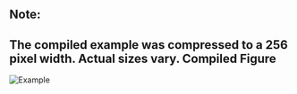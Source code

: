 Note:
-----
The compiled example was compressed to a 256
pixel width. Actual sizes vary.
Compiled Figure
---------------
![Example](Newton_Fractal_Cubic_Raster.png)
